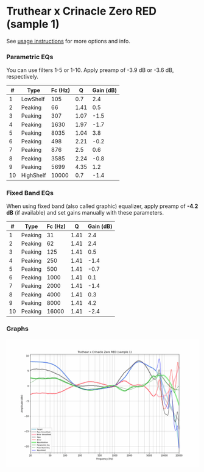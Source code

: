 # Truthear x Crinacle Zero RED (sample 1)
See [usage instructions](https://github.com/jaakkopasanen/AutoEq#usage) for more options and info.

### Parametric EQs
You can use filters 1-5 or 1-10. Apply preamp of -3.9 dB or -3.6 dB, respectively.

|   # | Type      |   Fc (Hz) |    Q |   Gain (dB) |
|-----|-----------|-----------|------|-------------|
|   1 | LowShelf  |       105 | 0.7  |         2.4 |
|   2 | Peaking   |        66 | 1.41 |         0.5 |
|   3 | Peaking   |       307 | 1.07 |        -1.5 |
|   4 | Peaking   |      1630 | 1.97 |        -1.7 |
|   5 | Peaking   |      8035 | 1.04 |         3.8 |
|   6 | Peaking   |       498 | 2.21 |        -0.2 |
|   7 | Peaking   |       876 | 2.5  |         0.6 |
|   8 | Peaking   |      3585 | 2.24 |        -0.8 |
|   9 | Peaking   |      5699 | 4.35 |         1.2 |
|  10 | HighShelf |     10000 | 0.7  |        -1.4 |

### Fixed Band EQs
When using fixed band (also called graphic) equalizer, apply preamp of **-4.2 dB** (if available) and set gains manually with these parameters.

|   # | Type    |   Fc (Hz) |    Q |   Gain (dB) |
|-----|---------|-----------|------|-------------|
|   1 | Peaking |        31 | 1.41 |         2.4 |
|   2 | Peaking |        62 | 1.41 |         2.4 |
|   3 | Peaking |       125 | 1.41 |         0.5 |
|   4 | Peaking |       250 | 1.41 |        -1.4 |
|   5 | Peaking |       500 | 1.41 |        -0.7 |
|   6 | Peaking |      1000 | 1.41 |         0.1 |
|   7 | Peaking |      2000 | 1.41 |        -1.4 |
|   8 | Peaking |      4000 | 1.41 |         0.3 |
|   9 | Peaking |      8000 | 1.41 |         4.2 |
|  10 | Peaking |     16000 | 1.41 |        -2.4 |

### Graphs
![](./Truthear%20x%20Crinacle%20Zero%20RED%20(sample%201).png)
